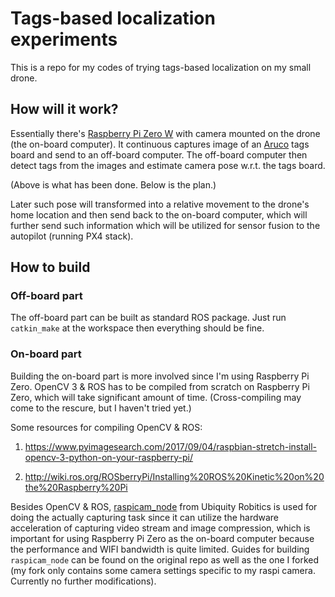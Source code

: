 # Tags-based localization experiments

This is a repo for my codes of trying tags-based localization on my small drone.

## How will it work?

Essentially there's [Raspberry Pi Zero W](https://www.raspberrypi.org/products/raspberry-pi-zero-w/) with camera mounted on the drone (the on-board computer). It continuous captures image of an [Aruco](https://www.uco.es/investiga/grupos/ava/node/26) tags board and send to an off-board computer. The off-board computer then detect tags from the images and estimate camera pose w.r.t. the tags board. 

(Above is what has been done. Below is the plan.)

Later such pose will transformed into a relative movement to the drone's home location and then send back to the on-board computer, which will further send such information which will be utilized for sensor fusion to the autopilot (running PX4 stack).

## How to build

### Off-board part

The off-board part can be built as standard ROS package. Just run `catkin_make` at the workspace then everything should be fine.

### On-board part

Building the on-board part is more involved since I'm using Raspberry Pi Zero. OpenCV 3 & ROS has to be compiled from scratch on Raspberry Pi Zero, which will take significant amount of time. (Cross-compiling may come to the rescure, but I haven't tried yet.)

Some resources for compiling OpenCV & ROS:

1. https://www.pyimagesearch.com/2017/09/04/raspbian-stretch-install-opencv-3-python-on-your-raspberry-pi/

2. http://wiki.ros.org/ROSberryPi/Installing%20ROS%20Kinetic%20on%20the%20Raspberry%20Pi

Besides OpenCV & ROS, [raspicam_node](https://github.com/UbiquityRobotics/raspicam_node) from Ubiquity Robitics is used for doing the actually capturing task since it can utilize the hardware acceleration of capturing video stream and image compression, which is important for using Raspberry Pi Zero as the on-board computer because the performance and WIFI bandwidth is quite limited. Guides for building `raspicam_node` can be found on the original repo as well as the one I forked (my fork only contains some camera settings specific to my raspi camera. Currently no further modifications).

